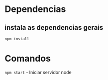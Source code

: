 # Dependencias
## instala as dependencias gerais
`npm install` <br/>

# Comandos
`npm start` - Iniciar servidor node